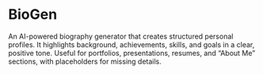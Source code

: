 # BioGen
An AI-powered biography generator that creates structured personal profiles. It highlights background, achievements, skills, and goals in a clear, positive tone. Useful for portfolios, presentations, resumes, and “About Me” sections, with placeholders for missing details.
